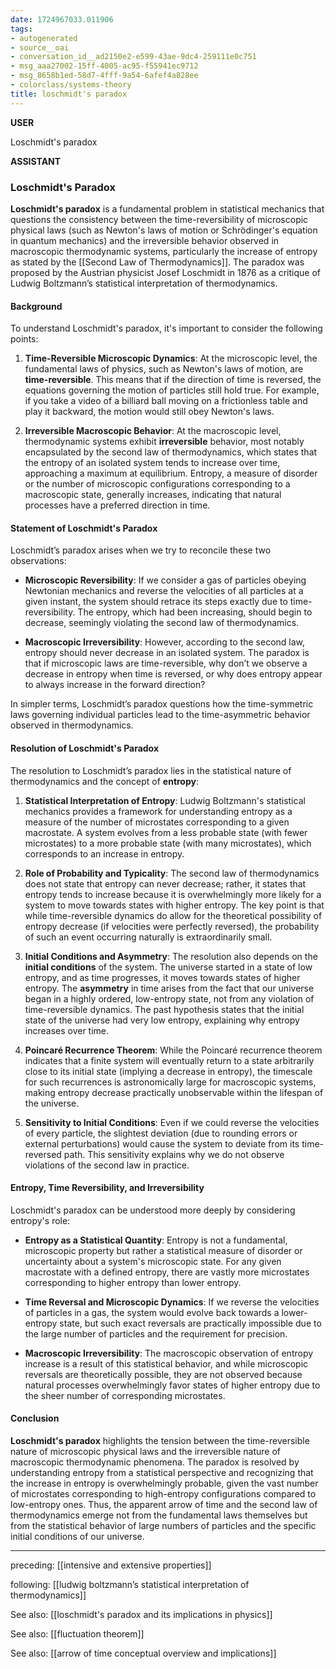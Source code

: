 ```yaml
---
date: 1724967033.011906
tags:
- autogenerated
- source__oai
- conversation_id__ad2150e2-e599-43ae-9dc4-259111e0c751
- msg_aaa27002-15ff-4005-ac95-f55941ec9712
- msg_8658b1ed-58d7-4fff-9a54-6afef4a828ee
- colorclass/systems-theory
title: loschmidt's paradox
---
```


**USER**

Loschmidt's paradox


**ASSISTANT**

### Loschmidt's Paradox

**Loschmidt's paradox** is a fundamental problem in statistical mechanics that questions the consistency between the time-reversibility of microscopic physical laws (such as Newton's laws of motion or Schrödinger's equation in quantum mechanics) and the irreversible behavior observed in macroscopic thermodynamic systems, particularly the increase of entropy as stated by the [[Second Law of Thermodynamics]]. The paradox was proposed by the Austrian physicist Josef Loschmidt in 1876 as a critique of Ludwig Boltzmann’s statistical interpretation of thermodynamics.

#### Background

To understand Loschmidt's paradox, it's important to consider the following points:

1. **Time-Reversible Microscopic Dynamics**: At the microscopic level, the fundamental laws of physics, such as Newton's laws of motion, are **time-reversible**. This means that if the direction of time is reversed, the equations governing the motion of particles still hold true. For example, if you take a video of a billiard ball moving on a frictionless table and play it backward, the motion would still obey Newton's laws.

2. **Irreversible Macroscopic Behavior**: At the macroscopic level, thermodynamic systems exhibit **irreversible** behavior, most notably encapsulated by the second law of thermodynamics, which states that the entropy of an isolated system tends to increase over time, approaching a maximum at equilibrium. Entropy, a measure of disorder or the number of microscopic configurations corresponding to a macroscopic state, generally increases, indicating that natural processes have a preferred direction in time.

#### Statement of Loschmidt's Paradox

Loschmidt’s paradox arises when we try to reconcile these two observations:

- **Microscopic Reversibility**: If we consider a gas of particles obeying Newtonian mechanics and reverse the velocities of all particles at a given instant, the system should retrace its steps exactly due to time-reversibility. The entropy, which had been increasing, should begin to decrease, seemingly violating the second law of thermodynamics.

- **Macroscopic Irreversibility**: However, according to the second law, entropy should never decrease in an isolated system. The paradox is that if microscopic laws are time-reversible, why don’t we observe a decrease in entropy when time is reversed, or why does entropy appear to always increase in the forward direction?

In simpler terms, Loschmidt’s paradox questions how the time-symmetric laws governing individual particles lead to the time-asymmetric behavior observed in thermodynamics.

#### Resolution of Loschmidt's Paradox

The resolution to Loschmidt’s paradox lies in the statistical nature of thermodynamics and the concept of **entropy**:

1. **Statistical Interpretation of Entropy**: Ludwig Boltzmann's statistical mechanics provides a framework for understanding entropy as a measure of the number of microstates corresponding to a given macrostate. A system evolves from a less probable state (with fewer microstates) to a more probable state (with many microstates), which corresponds to an increase in entropy.

2. **Role of Probability and Typicality**: The second law of thermodynamics does not state that entropy can never decrease; rather, it states that entropy tends to increase because it is overwhelmingly more likely for a system to move towards states with higher entropy. The key point is that while time-reversible dynamics do allow for the theoretical possibility of entropy decrease (if velocities were perfectly reversed), the probability of such an event occurring naturally is extraordinarily small.

3. **Initial Conditions and Asymmetry**: The resolution also depends on the **initial conditions** of the system. The universe started in a state of low entropy, and as time progresses, it moves towards states of higher entropy. The **asymmetry** in time arises from the fact that our universe began in a highly ordered, low-entropy state, not from any violation of time-reversible dynamics. The past hypothesis states that the initial state of the universe had very low entropy, explaining why entropy increases over time.

4. **Poincaré Recurrence Theorem**: While the Poincaré recurrence theorem indicates that a finite system will eventually return to a state arbitrarily close to its initial state (implying a decrease in entropy), the timescale for such recurrences is astronomically large for macroscopic systems, making entropy decrease practically unobservable within the lifespan of the universe.

5. **Sensitivity to Initial Conditions**: Even if we could reverse the velocities of every particle, the slightest deviation (due to rounding errors or external perturbations) would cause the system to deviate from its time-reversed path. This sensitivity explains why we do not observe violations of the second law in practice. 

#### Entropy, Time Reversibility, and Irreversibility

Loschmidt's paradox can be understood more deeply by considering entropy's role:

- **Entropy as a Statistical Quantity**: Entropy is not a fundamental, microscopic property but rather a statistical measure of disorder or uncertainty about a system's microscopic state. For any given macrostate with a defined entropy, there are vastly more microstates corresponding to higher entropy than lower entropy.

- **Time Reversal and Microscopic Dynamics**: If we reverse the velocities of particles in a gas, the system would evolve back towards a lower-entropy state, but such exact reversals are practically impossible due to the large number of particles and the requirement for precision. 

- **Macroscopic Irreversibility**: The macroscopic observation of entropy increase is a result of this statistical behavior, and while microscopic reversals are theoretically possible, they are not observed because natural processes overwhelmingly favor states of higher entropy due to the sheer number of corresponding microstates.

#### Conclusion

**Loschmidt's paradox** highlights the tension between the time-reversible nature of microscopic physical laws and the irreversible nature of macroscopic thermodynamic phenomena. The paradox is resolved by understanding entropy from a statistical perspective and recognizing that the increase in entropy is overwhelmingly probable, given the vast number of microstates corresponding to high-entropy configurations compared to low-entropy ones. Thus, the apparent arrow of time and the second law of thermodynamics emerge not from the fundamental laws themselves but from the statistical behavior of large numbers of particles and the specific initial conditions of our universe.


---

preceding: [[intensive and extensive properties]]  


following: [[ludwig boltzmann’s statistical interpretation of thermodynamics]]

See also: [[loschmidt's paradox and its implications in physics]]


See also: [[fluctuation theorem]]


See also: [[arrow of time conceptual overview and implications]]
